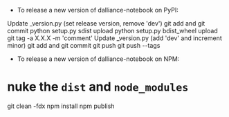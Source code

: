 - To release a new version of dalliance-notebook on PyPI:

Update _version.py (set release version, remove 'dev')
git add and git commit
python setup.py sdist upload
python setup.py bdist_wheel upload
git tag -a X.X.X -m 'comment'
Update _version.py (add 'dev' and increment minor)
git add and git commit
git push
git push --tags

- To release a new version of dalliance-notebook on NPM:

# nuke the  `dist` and `node_modules`
git clean -fdx
npm install
npm publish

